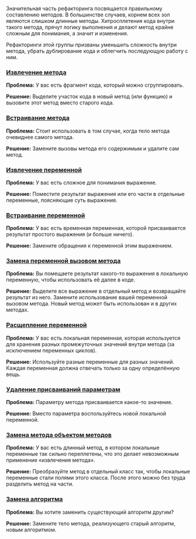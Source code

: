 Значительная часть рефакторинга посвящается правильному составлению методов. В большинстве случаев, корнем всех зол являются слишком длинные методы. Хитросплетения кода внутри такого метода, прячут логику выполнения и делают метод крайне сложным для понимания, а значит и изменения.

Рефакторинги этой группы призваны уменьшить сложность внутри метода, убрать дублирование кода и облегчить последующую работу с ним.

### [Извлечение метода](Извлечение%20метода.md)
**Проблема:** У вас есть фрагмент кода, который можно сгруппировать.

**Решение:** Выделите участок кода в новый метод (или функцию) и вызовите этот метод вместо старого кода.

### [Встраивание метода](Встраивание%20метода.md)
**Проблема:** Стоит использовать в том случае, когда тело метода очевиднее самого метода.

**Решение:** Замените вызовы метода его содержимым и удалите сам метод.

### [Извлечение переменной](Извлечение%20переменной.md)
**Проблема:** У вас есть сложное для понимания выражение.

**Решение:** Поместите результат выражения или его части в отдельные переменные, поясняющие суть выражения.

### [Встраивание переменной](Встраивание%20переменной.md)
**Проблема:** У вас есть временная переменная, которой присваивается результат простого выражения (и больше ничего).

**Решение:** Замените обращения к переменной этим выражением.

### [Замена переменной вызовом метода](Замена%20переменной%20вызовом%20метода.md)
**Проблема:** Вы помещаете результат какого-то выражения в локальную переменную, чтобы использовать её далее в коде.

**Решение:** Выделите все выражение в отдельный метод и возвращайте результат из него. Замените использование вашей переменной вызовом метода. Новый метод может быть использован и в других методах.

### [Расщепление переменной](Расщепление%20переменной.md)
**Проблема:** У вас есть локальная переменная, которая используется для хранения разных промежуточных значений внутри метода (за исключением переменных циклов).

**Решение:** Используйте разные переменные для разных значений. Каждая переменная должна отвечать только за одну определённую вещь.

### [Удаление присваиваний параметрам](Удаление%20присваиваний%20параметрам.md)
**Проблема:** Параметру метода присваивается какое-то значение.

**Решение:** Вместо параметра воспользуйтесь новой локальной переменной.

### [Замена метода объектом методов](Замена%20метода%20объектом%20методов.md)
**Проблема:** У вас есть длинный метод, в котором локальные переменные так сильно переплетены, что это делает невозможным применение «извлечения метода».

**Решение:** Преобразуйте метод в отдельный класс так, чтобы локальные переменные стали полями этого класса. После этого можно без труда разделить метод на части.

### [Замена алгоритма](Замена%20алгоритма.md)
**Проблема:** Вы хотите заменить существующий алгоритм другим?

**Решение:** Замените тело метода, реализующего старый алгоритм, новым алгоритмом.